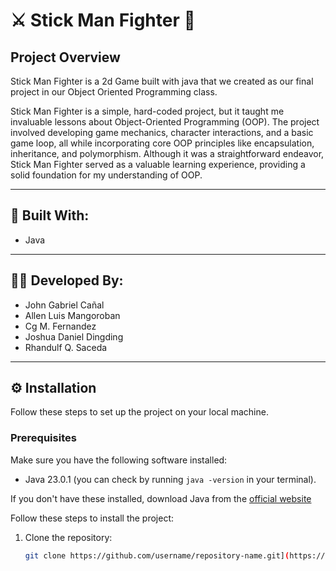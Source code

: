 # ⚔️ Stick Man Fighter 🥊

## Project Overview

Stick Man Fighter is a 2d Game built with java that we created as our final project in our Object Oriented Programming class.

Stick Man Fighter is a simple, hard-coded project, but it taught me invaluable lessons about Object-Oriented Programming (OOP). 
The project involved developing game mechanics, character interactions, and a basic game loop, all while incorporating 
core OOP principles like encapsulation, inheritance, and polymorphism. Although it was a straightforward endeavor, 
Stick Man Fighter served as a valuable learning experience, providing a solid foundation for my understanding of OOP.

---

## 🔨 Built With:
- Java
---

## 🙋‍♂️ Developed By:
- John Gabriel Cañal
- Allen Luis Mangoroban
- Cg M. Fernandez
- Joshua Daniel Dingding
- Rhandulf Q. Saceda
---

## ⚙️ Installation

Follow these steps to set up the project on your local machine.

### Prerequisites

Make sure you have the following software installed:

- Java 23.0.1 (you can check by running `java -version` in your terminal).

  
If you don't have these installed, download Java from the [official website](https://www.oracle.com/ph/java/technologies/downloads/)

Follow these steps to install the project:

1. Clone the repository:
    ```bash
    git clone https://github.com/username/repository-name.git](https://github.com/Daniel-Stephende5/IM2-Repository.git](https://github.com/john48k/Stickman-Fighter-Game-Java.git
    ```
